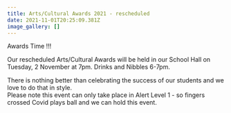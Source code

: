 ```yaml
---
title: Arts/Cultural Awards 2021 - rescheduled
date: 2021-11-01T20:25:09.381Z
image_gallery: []
---
```

Awards Time !!!  

Our rescheduled Arts/Cultural Awards will be held in our School Hall on Tuesday, 2 November at 7pm.  Drinks and Nibbles 6-7pm.


There is nothing better than celebrating the success of our students and we love to do that in style.  
Please note this event can only take place in Alert Level 1 - so fingers crossed Covid plays ball and we can hold this event.  
